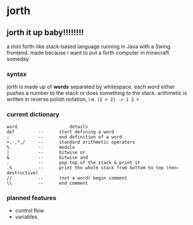 # jorth

## jorth it up baby!!!!!!!!

a mini forth-like stack-based language running in Java with a Swing frontend. made because i want to put a forth computer in minecraft someday.

### syntax
jorth is made up of **words** separated by whitespace. each word either pushes a number to the stack or does something to the stack. arithmetic is written in reverse polish notation, i.e. `(1 + 2) -> 1 2 +`

### current dictionary
```
word					details
def			-- 		start defining a word
;			--		end definition of a word
+,-,*,/		--		standard arithmetic operators
%			--		modulo
|			--		bitwise or
&			--		bitwise and
.			--		pop top of the stack & print it
.S			--		print the whole stack from bottom to top (non-destructive)
//			--		(not a word) begin comment
\\			--		end comment
```
### planned features
- control flow
- variables